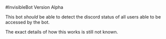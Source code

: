#InvisibleBot Version Alpha

This bot <i>should</i> be able to detect the discord status of all
users able to be accessed by the bot.

The exact details of how this works is still not known.
